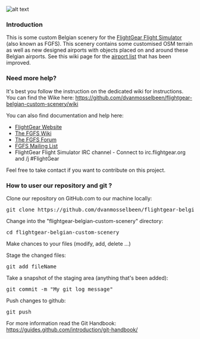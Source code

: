 ![alt text](https://github.com/dvanmosselbeen/flightgear-belgian-custom-scenery/wiki/screenshots/fgfs_belgian_scenery_presentation.png "FGFS Belgian Scenery Presentation pic")


### Introduction

This is some custom Belgian scenery for the [FlightGear Flight Simulator](http://www.flightgear.org) (also known as FGFS). This scenery contains some customised OSM terrain as well as new designed airports with objects placed on and around these Belgian airports. See this wiki page for the [airport list](https://github.com/dvanmosselbeen/flightgear-belgian-custom-scenery/wiki/Airports-list) that has been improved.

### Need more help?

It's best you follow the instruction on the dedicated wiki for instructions.
You can find the Wike here: https://github.com/dvanmosselbeen/flightgear-belgian-custom-scenery/wiki

You can also find documentation and help here:
 * [FlightGear Website](http://www.flightgear.org)
 * [The FGFS Wiki](http://wiki.flightgear.org)
 * [The FGFS Forum](https://forum.flightgear.org/)
 * [FGFS Mailing List](http://wiki.flightgear.org/Mailing_lists)
 * FlightGear Flight Simulator IRC channel - Connect to irc.flightgear.org and /j #FlightGear

Feel free to take contact if you want to contribute on this project.

### How to user our repository and git ?

Clone our repository on GitHub.com to our machine locally:
<pre>git clone https://github.com/dvanmosselbeen/flightgear-belgian-custom-scenery.git</pre>

Change into the "flightgear-belgian-custom-scenery" directory:
<pre>cd flightgear-belgian-custom-scenery</pre>

Make chances to your files (modify, add, delete ...)

Stage the changed files:
<pre>git add fileName</pre>

Take a snapshot of the staging area (anything that's been added):
<pre>git commit -m "My git log message"</pre>

Push changes to github: 
<pre>git push</pre>

For more information read the Git Handbook:
https://guides.github.com/introduction/git-handbook/
